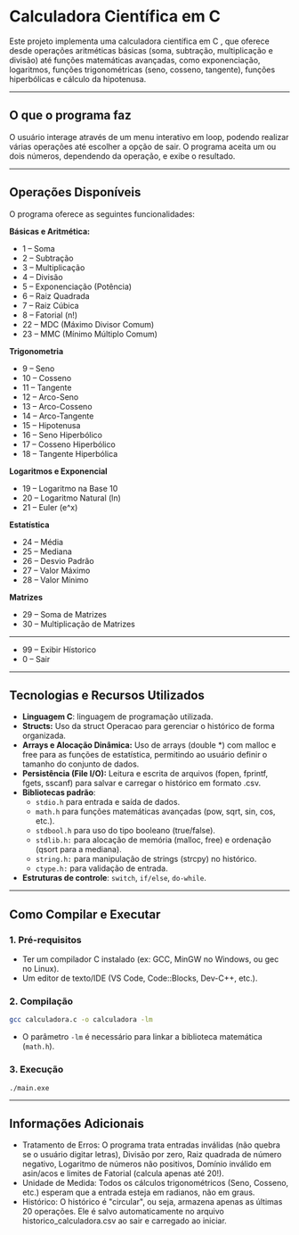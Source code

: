 # Calculadora Científica em C

Este projeto implementa uma calculadora científica em C , que oferece desde operações aritméticas básicas (soma, subtração, multiplicação e divisão) até funções matemáticas avançadas, como exponenciação, logaritmos, funções trigonométricas (seno, cosseno, tangente), funções hiperbólicas e cálculo da hipotenusa.

-----

## O que o programa faz

O usuário interage através de um menu interativo em loop, podendo realizar várias operações até escolher a opção de sair. O programa aceita um ou dois números, dependendo da operação, e exibe o resultado.

-----

## Operações Disponíveis

O programa oferece as seguintes funcionalidades:

**Básicas e Aritmética:**

  * 1 – Soma 
  * 2 – Subtração 
  * 3 – Multiplicação 
  * 4 – Divisão 
  * 5 – Exponenciação (Potência)
  * 6 – Raiz Quadrada
  * 7 – Raiz Cúbica
  * 8 – Fatorial (n!)
  * 22 – MDC (Máximo Divisor Comum)
  * 23 – MMC (Mínimo Múltiplo Comum)

**Trigonometria**

  * 9 – Seno
  * 10 – Cosseno
  * 11 – Tangente
  * 12 – Arco-Seno
  * 13 – Arco-Cosseno
  * 14 – Arco-Tangente
  * 15 – Hipotenusa
  * 16 – Seno Hiperbólico
  * 17 – Cosseno Hiperbólico
  * 18 – Tangente Hiperbólica

**Logaritmos e Exponencial**

  * 19 – Logaritmo na Base 10
  * 20 – Logaritmo Natural (ln)
  * 21 – Euler (e^x)

**Estatística**

  * 24 – Média
  * 25 – Mediana
  * 26 – Desvio Padrão
  * 27 – Valor Máximo
  * 28 – Valor Mínimo

**Matrizes**

  * 29 – Soma de Matrizes
  * 30 – Multiplicação de Matrizes
  * *****
  * 99 – Exibir Hístorico
  * 0 – Sair
  
-----

## Tecnologias e Recursos Utilizados

  * **Linguagem C**: linguagem de programação utilizada.
  * **Structs:** Uso da struct Operacao para gerenciar o histórico de forma organizada.
  * **Arrays e Alocação Dinâmica:** Uso de arrays (double *) com malloc e free para as funções de estatística, permitindo ao usuário definir o tamanho do conjunto de dados.
  * **Persistência (File I/O):** Leitura e escrita de arquivos (fopen, fprintf, fgets, sscanf) para salvar e carregar o histórico em formato .csv.
  * **Bibliotecas padrão**:
      * `stdio.h` para entrada e saída de dados.
      * `math.h` para funções matemáticas avançadas (pow, sqrt, sin, cos, etc.).
      * `stdbool.h` para uso do tipo booleano (true/false).
      * `stdlib.h:` para alocação de memória (malloc, free) e ordenação (qsort para a mediana).
      * `string.h:` para manipulação de strings (strcpy) no histórico.
      * `ctype.h:` para validação de entrada.
  * **Estruturas de controle**: `switch`, `if/else`, `do-while`.

-----

## Como Compilar e Executar

### 1\. Pré-requisitos

  * Ter um compilador C instalado (ex: GCC, MinGW no Windows, ou gec no Linux).
  * Um editor de texto/IDE (VS Code, Code::Blocks, Dev-C++, etc.).

### 2\. Compilação

```bash
gcc calculadora.c -o calculadora -lm
```

  * O parâmetro `-lm` é necessário para linkar a biblioteca matemática (`math.h`).

### 3\. Execução
```
./main.exe
```
-----

## Informações Adicionais

  * Tratamento de Erros: O programa trata entradas inválidas (não quebra se o usuário digitar letras), Divisão por zero, Raiz quadrada de número negativo, Logaritmo de números não positivos, Domínio inválido em asin/acos e limites de Fatorial (calcula apenas até 20!).
  * Unidade de Medida: Todos os cálculos trigonométricos (Seno, Cosseno, etc.) esperam que a entrada esteja em radianos, não em graus.
  * Histórico: O histórico é "circular", ou seja, armazena apenas as últimas 20 operações. Ele é salvo automaticamente no arquivo historico_calculadora.csv ao sair e carregado ao iniciar.
